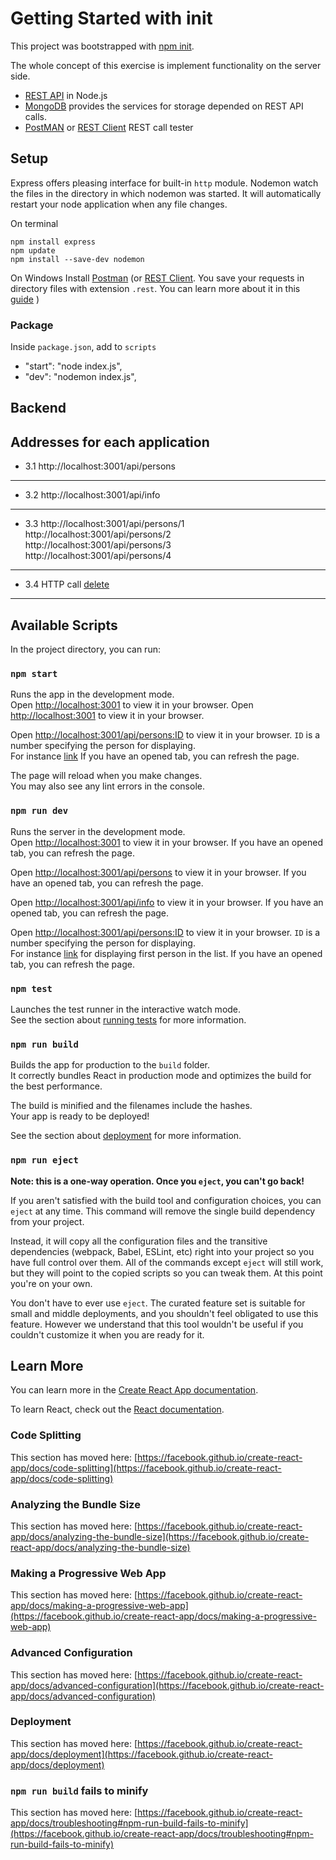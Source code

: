 # Getting Started with init


This project was bootstrapped with [npm init](https://docs.npmjs.com/cli/v8/commands/npm-init/).

The whole concept of this exercise is implement functionality on the server side. 

* [REST API](https://expressjs.com) in Node.js
* [MongoDB](https://www.mongodb.com) provides the services for storage depended on REST API calls.
* [PostMAN](https://www.postman.com) or [REST Client](https://marketplace.visualstudio.com/items?itemName=humao.rest-client)  REST call tester 


## Setup
Express offers pleasing interface for built-in `http` module. Nodemon watch the files in the directory in which nodemon was started. It will automatically restart your node application when any file changes. 

On terminal
```
npm install express
npm update
npm install --save-dev nodemon
```

On Windows
Install [Postman](https://www.postman.com) (or [REST Client](https://marketplace.visualstudio.com/items?itemName=humao.rest-client). You save your requests in directory files with extension `.rest`. You can learn more about it in this [guide](https://www.jetbrains.com/help/webstorm/http-client-in-product-code-editor.html) )

### Package
Inside `package.json`, add to `scripts`
* "start": "node index.js",
* "dev": "nodemon index.js",






## Backend
Addresses for each application
------------
* 3.1 http://localhost:3001/api/persons
------------
* 3.2 http://localhost:3001/api/info
------------
* 3.3 
http://localhost:3001/api/persons/1 \
http://localhost:3001/api/persons/2 \
http://localhost:3001/api/persons/3 \
http://localhost:3001/api/persons/4 

------------
* 3.4
HTTP call [delete](https://github.com/z1skgr/FullOpenStack2022/tree/main/Part%203/phonebook/requests)

------------


## Available Scripts

In the project directory, you can run:

### `npm start`

Runs the app in the development mode.\
Open [http://localhost:3001](http://localhost:3001) to view it in your browser.
Open [http://localhost:3001](http://localhost:3001/api/persons) to view it in your browser.

Open [http://localhost:3001/api/persons:ID](http://localhost:3001/api/persons) to view it in your browser. 
`ID` is a number specifying the person for displaying.\
For instance [link](http://localhost:3001/api/persons/1) If you have an opened tab, you can refresh the page.


The page will reload when you make changes.\
You may also see any lint errors in the console.


### `npm run dev`

Runs the server in the development mode.\
Open [http://localhost:3001](http://localhost:3001) to view it in your browser. If you have an opened tab, you can refresh the page.

Open [http://localhost:3001/api/persons](http://localhost:3001/api/persons) to view it in your browser. 
If you have an opened tab, you can refresh the page.

Open [http://localhost:3001/api/info](http://localhost:3001/api/info) to view it in your browser.
If you have an opened tab, you can refresh the page.

Open [http://localhost:3001/api/persons:ID](http://localhost:3001/api/persons) to view it in your browser. `ID` is a number specifying the person for displaying.\
For instance [link](http://localhost:3001/api/persons/1) for displaying first person in the list. 
If you have an opened tab, you can refresh the page.



### `npm test`

Launches the test runner in the interactive watch mode.\
See the section about [running tests](https://facebook.github.io/create-react-app/docs/running-tests) for more information.

### `npm run build`

Builds the app for production to the `build` folder.\
It correctly bundles React in production mode and optimizes the build for the best performance.

The build is minified and the filenames include the hashes.\
Your app is ready to be deployed!

See the section about [deployment](https://facebook.github.io/create-react-app/docs/deployment) for more information.

### `npm run eject`

**Note: this is a one-way operation. Once you `eject`, you can't go back!**

If you aren't satisfied with the build tool and configuration choices, you can `eject` at any time. This command will remove the single build dependency from your project.

Instead, it will copy all the configuration files and the transitive dependencies (webpack, Babel, ESLint, etc) right into your project so you have full control over them. All of the commands except `eject` will still work, but they will point to the copied scripts so you can tweak them. At this point you're on your own.

You don't have to ever use `eject`. The curated feature set is suitable for small and middle deployments, and you shouldn't feel obligated to use this feature. However we understand that this tool wouldn't be useful if you couldn't customize it when you are ready for it.

## Learn More

You can learn more in the [Create React App documentation](https://facebook.github.io/create-react-app/docs/getting-started).

To learn React, check out the [React documentation](https://reactjs.org/).

### Code Splitting

This section has moved here: [https://facebook.github.io/create-react-app/docs/code-splitting](https://facebook.github.io/create-react-app/docs/code-splitting)

### Analyzing the Bundle Size

This section has moved here: [https://facebook.github.io/create-react-app/docs/analyzing-the-bundle-size](https://facebook.github.io/create-react-app/docs/analyzing-the-bundle-size)

### Making a Progressive Web App

This section has moved here: [https://facebook.github.io/create-react-app/docs/making-a-progressive-web-app](https://facebook.github.io/create-react-app/docs/making-a-progressive-web-app)

### Advanced Configuration

This section has moved here: [https://facebook.github.io/create-react-app/docs/advanced-configuration](https://facebook.github.io/create-react-app/docs/advanced-configuration)

### Deployment

This section has moved here: [https://facebook.github.io/create-react-app/docs/deployment](https://facebook.github.io/create-react-app/docs/deployment)

### `npm run build` fails to minify

This section has moved here: [https://facebook.github.io/create-react-app/docs/troubleshooting#npm-run-build-fails-to-minify](https://facebook.github.io/create-react-app/docs/troubleshooting#npm-run-build-fails-to-minify)




